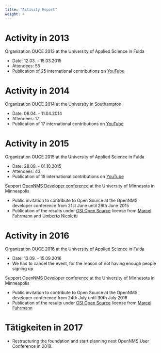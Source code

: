 ```yaml
---
title: "Activity Report"
weight: 4
---
```


# Activity in 2013

Organization OUCE 2013 at the University of Applied Science in Fulda

* Date: 12.03. - 15.03.2015
* Attendees: 55
* Publication of 25 international contributions on [YouTube](https://www.youtube.com/watch?v=NtNtgIH05aE&list=PLsXgBGH3nG7hrFARHUKTIP6N-OePAOhVP)

# Activity in 2014

Organization OUCE 2014 at the University in Southampton

* Date: 08.04. - 11.04.2014
* Attendees: 17
* Publication of 17 international contributions on [YouTube](https://www.youtube.com/watch?v=NEl8Br7lB2o&list=PLsXgBGH3nG7gQcYc-XlADHBa5HZ5Av-u8)

# Activity in 2015

Organization OUCE 2015 at the University of Applied Science in Fulda

* Date: 28.09. - 01.10.2015
* Attendees: 43
* Publication of 19 international contributions on [YouTube](https://www.youtube.com/watch?v=rI4x-Mbq7MI&list=PLsXgBGH3nG7iVEYX_I-SkGnwIVfXGTn1-)

Support [OpenNMS Developer conference](https://wiki.opennms.org/wiki/Dev-Jam_2015) at the University of Minnesota in Minneapolis

* Public invitation to contribute to Open Source at the OpenNMS developer conference from 21st June until 26th June 2015
* Publication of the results under [OSI Open Source](https://opensource.org/osd) license from [Marcel Fuhrmann](https://wiki.opennms.org/wiki/Dev-Jam_2015/FortinetDatacollection) and [Umberto Nicoletti](https://wiki.opennms.org/wiki/Dev-Jam_2015/elasticsearch)

# Activity in 2016

Organization OUCE 2016 at the University of Applied Science in Fulda

* Date: 13.09. - 15.09.2016
* We had to cancel the event, for the reason of not having enough people signing up

Support [OpenNMS Developer conference](https://wiki.opennms.org/wiki/Dev-Jam_2016) at the University of Minnesota in Minneapolis

* Public invitation to contribute to Open Source at the OpenNMS developer conference from 24th July until 30th July 2016
* Publication of the results under [OSI Open Source](https://opensource.org/osd) license from [Marcel Fuhrmann](https://wiki.opennms.org/wiki/Dev-Jam_2016/LANCOM_Support)

# Tätigkeiten in 2017

* Restructuring the foundation and start planning next OpenNMS User Conference in 2018.
